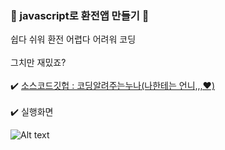### 💸 javascript로 환전앱 만들기 💸
쉽다 쉬워 환전 어렵다 어려워 코딩 <br/><br/>
그치만 재밌죠? <br/><br/> 
✔️ [소스코드깃헙 : 코딩알려주는누나(나한테는 언니,,,♥️)](https://github.com/legobitna/currency-convert) 
<br/><br/>
✔️ 실행화면

![Alt text](%EB%85%B9%EC%9D%8C-2023-10-07-004053.gif)
